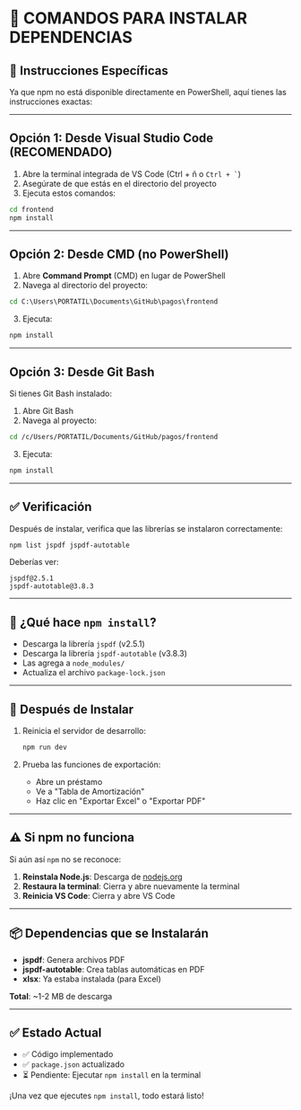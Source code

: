 # 🚀 COMANDOS PARA INSTALAR DEPENDENCIAS

## 📍 Instrucciones Específicas

Ya que npm no está disponible directamente en PowerShell, aquí tienes las instrucciones exactas:

---

## Opción 1: Desde Visual Studio Code (RECOMENDADO)

1. Abre la terminal integrada de VS Code (Ctrl + ñ o `` Ctrl + ` ``)
2. Asegúrate de que estás en el directorio del proyecto
3. Ejecuta estos comandos:

```bash
cd frontend
npm install
```

---

## Opción 2: Desde CMD (no PowerShell)

1. Abre **Command Prompt** (CMD) en lugar de PowerShell
2. Navega al directorio del proyecto:

```cmd
cd C:\Users\PORTATIL\Documents\GitHub\pagos\frontend
```

3. Ejecuta:

```cmd
npm install
```

---

## Opción 3: Desde Git Bash

Si tienes Git Bash instalado:

1. Abre Git Bash
2. Navega al proyecto:

```bash
cd /c/Users/PORTATIL/Documents/GitHub/pagos/frontend
```

3. Ejecuta:

```bash
npm install
```

---

## ✅ Verificación

Después de instalar, verifica que las librerías se instalaron correctamente:

```bash
npm list jspdf jspdf-autotable
```

Deberías ver:
```
jspdf@2.5.1
jspdf-autotable@3.8.3
```

---

## 📝 ¿Qué hace `npm install`?

- Descarga la librería `jspdf` (v2.5.1)
- Descarga la librería `jspdf-autotable` (v3.8.3)
- Las agrega a `node_modules/`
- Actualiza el archivo `package-lock.json`

---

## 🎯 Después de Instalar

1. Reinicia el servidor de desarrollo:
   ```bash
   npm run dev
   ```

2. Prueba las funciones de exportación:
   - Abre un préstamo
   - Ve a "Tabla de Amortización"
   - Haz clic en "Exportar Excel" o "Exportar PDF"

---

## ⚠️ Si npm no funciona

Si aún así `npm` no se reconoce:

1. **Reinstala Node.js**: Descarga de [nodejs.org](https://nodejs.org/)
2. **Restaura la terminal**: Cierra y abre nuevamente la terminal
3. **Reinicia VS Code**: Cierra y abre VS Code

---

## 📦 Dependencias que se Instalarán

- **jspdf**: Genera archivos PDF
- **jspdf-autotable**: Crea tablas automáticas en PDF
- **xlsx**: Ya estaba instalada (para Excel)

**Total**: ~1-2 MB de descarga

---

## ✅ Estado Actual

- ✅ Código implementado
- ✅ `package.json` actualizado
- ⏳ Pendiente: Ejecutar `npm install` en la terminal

¡Una vez que ejecutes `npm install`, todo estará listo!

